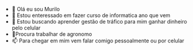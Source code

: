 - 👋 Olá eu sou Murilo 
- 👀 Estou enteressado em fazer curso de informatica ano que vem 
- 🌱 Estou buscando aprender gestão de tráfico para mim ganhar dinheiro pelo celular
- 💞️Procura trabalhar de agronomo
- 📫 Para chegar em mim vem falar comigo pessoalmente ou por celular 

<!---
LechMurilo/LechMurilo is a ✨ special ✨ repository because its `README.md` (this file) appears on your GitHub profile.
You can click the Preview link to take a look at your changes.
--->
